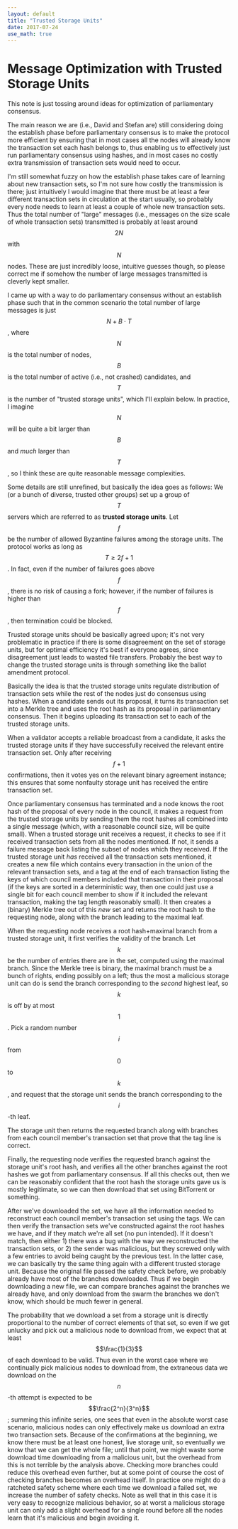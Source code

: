 ```yaml
---
layout: default
title: "Trusted Storage Units"
date: 2017-07-24
use_math: true
---
```


# Message Optimization with Trusted Storage Units

This note is just tossing around ideas for optimization of parliamentary consensus.

The main reason we are (i.e., David and Stefan are) still considering doing the establish phase before parliamentary consensus is to make the protocol more efficient by ensuring that in most cases all the nodes will already know the transaction set each hash belongs to, thus enabling us to effectively just run parliamentary consensus using hashes, and in most cases no costly extra transmission of transaction sets would need to occur.

I'm still somewhat fuzzy on how the establish phase takes care of learning about new transaction sets, so I'm not sure how costly the transmission is there; just intuitively I would imagine that there must be at least a few different transaction sets in circulation at the start usually, so probably every node needs to learn at least a couple of whole new transaction sets. Thus the total number of "large" messages (i.e., messages on the size scale of whole transaction sets) transmitted is probably at least around $$2N$$ with $$N$$ nodes. These are just incredibly loose, intuitive guesses though, so please correct me if somehow the number of large messages transmitted is cleverly kept smaller.

I came up with a way to do parliamentary consensus without an establish phase such that in the common scenario the total number of large messages is just $$N+B\cdot T$$, where $$N$$ is the total number of nodes, $$B$$ is the total number of active (i.e., not crashed) candidates, and $$T$$ is the number of "trusted storage units", which I'll explain below. In practice, I imagine $$N$$ will be quite a bit larger than $$B$$ and *much* larger than $$T$$, so I think these are quite reasonable message complexities.

Some details are still unrefined, but basically the idea goes as follows: We (or a bunch of diverse, trusted other groups) set up a group of $$T$$ servers which are referred to as **trusted storage units**. Let $$f$$ be the number of allowed Byzantine failures among the storage units. The protocol works as long as $$T\geqslant 2f+1$$. In fact, even if the number of failures goes above $$f$$, there is no risk of causing a fork; however, if the number of failures is higher than $$f$$, then termination could be blocked.

Trusted storage units should be basically agreed upon; it's not very problematic in practice if there is some disagreement on the set of storage units, but for optimal efficiency it's best if everyone agrees, since disagreement just leads to wasted file transfers. Probably the best way to change the trusted storage units is through something like the ballot amendment protocol.

Basically the idea is that the trusted storage units regulate distribution of transaction sets while the rest of the nodes just do consensus using hashes. When a candidate sends out its proposal, it turns its transaction set into a Merkle tree and uses the root hash as its proposal in parliamentary consensus. Then it begins uploading its transaction set to each of the trusted storage units.

When a validator accepts a reliable broadcast from a candidate, it asks the trusted storage units if they have successfully received the relevant entire transaction set. Only after receiving $$f+1$$ confirmations, then it votes yes on the relevant binary agreement instance; this ensures that some nonfaulty storage unit has received the entire transaction set.

Once parliamentary consensus has terminated and a node knows the root hash of the proposal of every node in the council, it makes a request from the trusted storage units by sending them the root hashes all combined into a single message (which, with a reasonable council size, will be quite small). When a trusted storage unit receives a request, it checks to see if it received transaction sets from all the nodes mentioned. If not, it sends a failure message back listing the subset of nodes which they received. If the trusted storage unit *has* received all the transaction sets mentioned, it creates a new file which contains every transaction in the union of the relevant transaction sets, and a tag at the end of each transaction listing the keys of which council members included that transaction in their proposal (if the keys are sorted in a deterministic way, then one could just use a single bit for each council member to show if it included the relevant transaction, making the tag length reasonably small). It then creates a (binary) Merkle tree out of this *new* set and returns the root hash to the requesting node, along with the branch leading to the maximal leaf.

When the requesting node receives a root hash+maximal branch from a trusted storage unit, it first verifies the validity of the branch. Let $$k$$ be the number of entries there are in the set, computed using the maximal branch. Since the Merkle tree is binary, the maximal branch must be a bunch of rights, ending possibly on a left; thus the most a malicious storage unit can do is send the branch corresponding to the *second* highest leaf, so $$k$$ is off by at most $$1$$. Pick a random number $$i$$ from $$0$$ to $$k$$, and request that the storage unit sends the branch corresponding to the $$i$$-th leaf.

The storage unit then returns the requested branch along with branches from each council member's transaction set that prove that the tag line is correct.

Finally, the requesting node verifies the requested branch against the storage unit's root hash, and verifies all the other branches against the root hashes we got from parliamentary consensus. If all this checks out, then we can be reasonably confident that the root hash the storage units gave us is mostly legitimate, so we can then download that set using BitTorrent or something.

After we've downloaded the set, we have all the information needed to reconstruct each council member's transaction set using the tags. We can then verify the transaction sets we've constructed against the root hashes we have, and if they match we're all set (no pun intended). If it doesn't match, then either 1) there was a bug with the way we reconstructed the transaction sets, or 2) the sender was malicious, but they screwed only with a few entries to avoid being caught by the previous test. In the latter case, we can basically try the same thing again with a different trusted storage unit. Because the original file passed the safety check before, we probably already have most of the branches downloaded. Thus if we begin downloading a new file, we can compare branches against the branches we already have, and only download from the swarm the branches we don't know, which should be much fewer in general.

The probability that we download a set from a storage unit is directly proportional to the number of correct elements of that set, so even if we get unlucky and pick out a malicious node to download from, we expect that at least $$\frac{1}{3}$$ of each download to be valid. Thus even in the worst case where we continually pick malicious nodes to download from, the extraneous data we download on the $$n$$-th attempt is expected to be $$\frac{2^n}{3^n}$$; summing this infinite series, one sees that even in the absolute worst case scenario, malicious nodes can only effectively make us download an extra two transaction sets. Because of the confirmations at the beginning, we know there must be at least one honest, live storage unit, so eventually we know that we can get the whole file; until that point, we might waste some download time downloading from a malicious unit, but the overhead from this is not terrible by the analysis above. Checking more branches could reduce this overhead even further, but at some point of course the cost of checking branches becomes an overhead itself. In practice one might do a ratcheted safety scheme where each time we download a failed set, we increase the number of safety checks. Note as well that in this case it is very easy to recognize malicious behavior, so at worst a malicious storage unit can only add a slight overhead for a single round before all the nodes learn that it's malicious and begin avoiding it.
